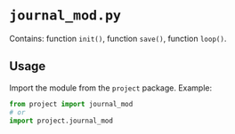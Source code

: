 # `journal_mod.py`

Contains: function `init()`, function `save()`, function `loop()`.

## Usage

Import the module from the `project` package. Example:

```python
from project import journal_mod
# or
import project.journal_mod
```
